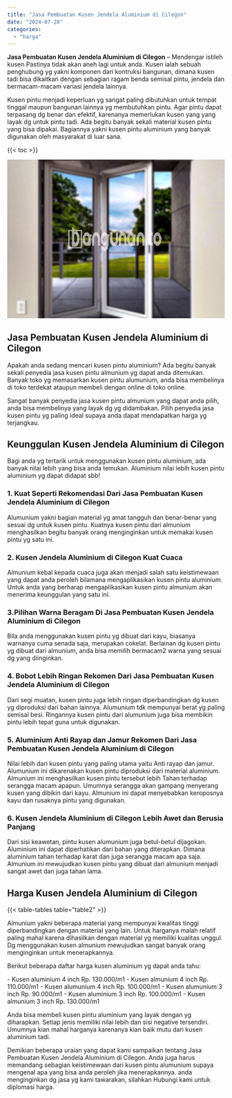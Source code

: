 ```yaml
---
title: "Jasa Pembuatan Kusen Jendela Aluminium di Cilegon"
date: "2024-07-28"
categories: 
  - "harga"
---
```


**Jasa Pembuatan Kusen Jendela Aluminium di Cilegon** – Mendengar istileh kusen Pastinya tidak akan aneh lagi untuk anda. Kusen ialah sebuah penghubung yg yakni komponen dari kontruksi bangunan, dimana kusen tadi bisa dikaitkan dengan sebagian ragam benda semisal pintu, jendela dan bermacam-macam variasi jendela lainnya.

Kusen pintu menjadi keperluan yg sangat paling dibutuhkan untuk tempat tinggal maupun bangunan lainnya yg membutuhkan pintu. Agar pintu dapat terpasang dg benar dan efektif, karenanya memerlukan kusen yang yang layak dg untuk pintu tadi. Ada begitu banyak sekali material kusen pintu yang bisa dipakai. Bagiannya yakni kusen pintu aluminium yang banyak digunakan oleh masyarakat di luar sana.

{{< toc >}}

![Jasa Pembuatan Kusen Jendela Aluminium di Cilegon](/images/harga-kusen-jendela-alumunium-03.png)

## Jasa Pembuatan Kusen Jendela Aluminium di Cilegon

Apakah anda sedang mencari kusen pintu aluminium? Ada begitu banyak sekali penyedia jasa kusen pintu almunium yg dapat anda ditemukan. Banyak toko yg memasarkan kusen pintu alumunium, anda bisa membelinya di toko terdekat ataupun membeli dengan online di toko online.

Sangat banyak penyedia jasa kusen pintu almunium yang dapat anda pilih, anda bisa membelinya yang layak dg yg didambakan. Pilih penyedia jasa kusen pintu yg paling ideal supaya anda dapat mendapatkan harga yg terjangkau.

## Keunggulan Kusen Jendela Aluminium di Cilegon

Bagi anda yg tertarik untuk menggunakan kusen pintu aluminium, ada banyak nilai lebih yang bisa anda temukan. Aluminium nilai lebih kusen pintu aluminium yg dapat didapat sbb!

### 1\. Kuat Seperti Rekomendasi Dari Jasa Pembuatan Kusen Jendela Aluminium di Cilegon

Alumunium yakni bagian material yg amat tangguh dan benar-benar yang sesuai dg untuk kusen pintu. Kuatnya kusen pintu dari almunium menghasilkan begitu banyak orang menginginkan untuk memakai kusen pintu yg satu ini.

### 2\. Kusen Jendela Aluminium di Cilegon Kuat Cuaca

Almunium kebal kepada cuaca juga akan menjadi salah satu keistimewaan yang dapat anda peroleh bilamana mengaplikasikan kusen pintu aluminium. Untuk anda yang berharap mengaplikasikan kusen pintu almunium akan menerima keunggulan yang satu ini.

### 3.Pilihan Warna Beragam Di Jasa Pembuatan Kusen Jendela Aluminium di Cilegon

Bila anda menggunakan kusen pintu yg dibuat dari kayu, biasanya warnanya cuma senada saja, merupakan cokelat. Berlainan dg kusen pintu yg dibuat dari almunium, anda bisa memilih bermacam2 warna yang sesuai dg yang diinginkan.

### 4\. Bobot Lebih Ringan Rekomen Dari Jasa Pembuatan Kusen Jendela Aluminium di Cilegon

Dari segi muatan, kusen pintu juga lebih ringan diperbandingkan dg kusen yg diproduksi dari bahan lainnya. Alumunium tdk mempunyai berat yg paling semisal besi. Ringannya kusen pintu dari alumunium juga bisa membikin pintu lebih tepat guna untuk digunakan.

### 5\. Aluminium Anti Rayap dan Jamur Rekomen Dari Jasa Pembuatan Kusen Jendela Aluminium di Cilegon

Nilai lebih dari kusen pintu yang paling utama yaitu Anti rayap dan jamur. Alumunium ini dikarenakan kusen pintu diproduksi dari material aluminium. Almunium ini menghasilkan kusen pintu tersebut lebih Tahan terhadap serangga macam apapun. Umumnya serangga akan gampang menyerang kusen yang dibikin dari kayu. Almunium ini dapat menyebabkan keroposnya kayu dan rusaknya pintu yang digunakan.

### 6\. Kusen Jendela Aluminium di Cilegon Lebih Awet dan Berusia Panjang

Dari sisi keawetan, pintu kusen alumunium juga betul-betul dijagokan. Aluminium ini dapat diperhatikan dari bahan yang diterapkan. Dimana aluminium tahan terhadap karat dan juga serangga macam apa saja. Almunium ini mewujudkan kusen pintu yang dibuat dari almunium menjadi sangat awet dan juga tahan lama.

## Harga Kusen Jendela Aluminium di Cilegon

{{< table-tables table="table2" >}}

Almunium yakni beberapa material yang mempunyai kwalitas tinggi diperbandingkan dengan material yang lain. Untuk harganya malah relatif paling mahal karena dihasilkan dengan material yg memiliki kualitas unggul. Dg menggunakan kusen almunium mewujudkan sangat banyak orang menginginkan untuk menerapkannya.

Berikut beberapa daftar harga kusen aluminium yg dapat anda tahu:

\- Kusen aluminium 4 inch Rp. 130.000/m1 - Kusen almunium 4 inch Rp. 110.000/m1 - Kusen alumunium 4 inch Rp. 100.000/m1 - Kusen alumunium 3 inch Rp. 90.000/m1 - Kusen aluminium 3 inch Rp. 100.000/m1 - Kusen almunium 3 inch Rp. 130.000/m1

Anda bisa membeli kusen pintu aluminium yang layak dengan yg diharapkan. Setiap jenis memiliki nilai lebih dan sisi negative tersendiri. Umumnya kian mahal harganya karenanya kian baik mutu dari kusen aluminium tadi.

Demikian beberapa uraian yang dapat kami sampaikan tentang Jasa Pembuatan Kusen Jendela Aluminium di Cilegon. Anda juga harus memandang sebagian keistimewaan dari kusen pintu alumunium supaya mengenal apa yang bisa anda peroleh jika menerapkannya. anda menginginkan dg jasa yg kami tawarakan, silahkan Hubungi kami untuk diplomasi harga.
